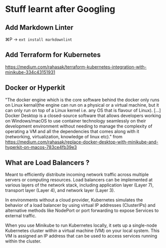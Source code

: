 # Stuff learnt after Googling

## Add Markdown Linter

⌘P -> `ext install markdownlint`

## Add Terraform for Kubernetes

<https://medium.com/rahasak/terraform-kubernetes-integration-with-minikube-334c43151931>

## Docker or Hyperkit

"The docker engine which is the core software behind the docker only runs on Linux kernal(the engine can run on a physical or a virtual machine, but it can only run on top of a Linux kernel i.e. any OS that is flavour of Linux). [...] Docker Desktop is a closed-source software that allows developers working on Windows/macOS to use container technology seamlessly on their development environment without needing to manage the complexity of operating a VM and all the dependencies that comes along with it (networking, virtualization, knowledge of linux etc)." from <https://medium.com/rahasak/replace-docker-desktop-with-minikube-and-hyperkit-on-macos-783ce4fb39e3>

## What are Load Balancers ?

Meant to efficiently distribute incoming network traffic across multiple servers or computing resources.
Load balancers can be implemented at various layers of the network stack, including application layer (Layer 7), transport layer (Layer 4), and network layer (Layer 3).

In environments without a cloud provider, Kubernetes simulates the behavior of a load balancer by using virtual IP addresses (ClusterIPs) and alternative methods like NodePort or port forwarding to expose Services to external traffic.

When you use Minikube to run Kubernetes locally, it sets up a single-node Kubernetes cluster within a virtual machine (VM) on your local system. This VM is assigned an IP address that can be used to access services running within the cluster.
